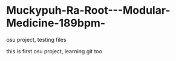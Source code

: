 # Muckypuh-Ra-Root---Modular-Medicine-189bpm-
osu project, testing files

this is first osu project, learning git too
